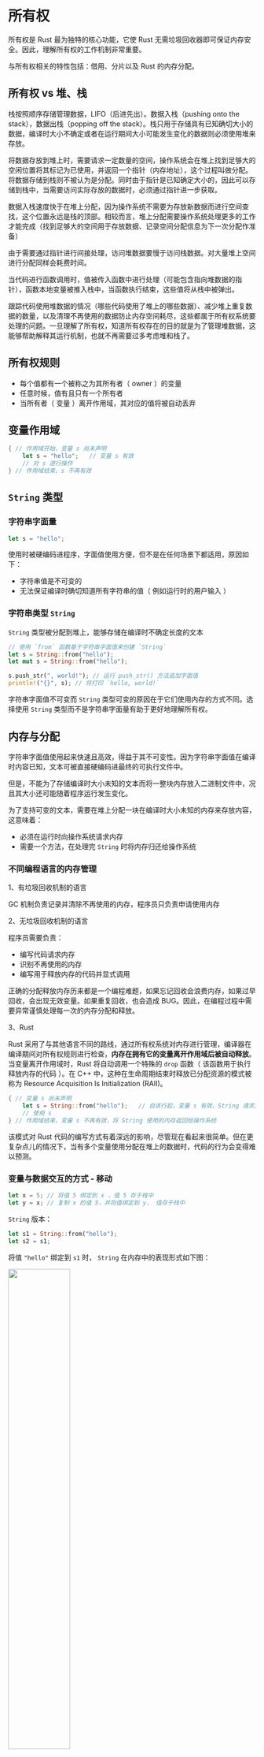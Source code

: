 # 所有权

所有权是 Rust 最为独特的核心功能，它使 Rust 无需垃圾回收器即可保证内存安全。因此，理解所有权的工作机制非常重要。

与所有权相关的特性包括：借用、分片以及 Rust 的内存分配。

## 所有权 vs 堆、栈

栈按照顺序存储管理数据，LIFO（后进先出）。数据入栈（pushing onto the stack），数据出栈（popping off the stack）。栈只用于存储具有已知确切大小的数据，编译时大小不确定或者在运行期间大小可能发生变化的数据则必须使用堆来存放。

将数据存放到堆上时，需要请求一定数量的空间，操作系统会在堆上找到足够大的空闲位置将其标记为已使用，并返回一个指针（内存地址），这个过程叫做分配。将数据存储到栈则不被认为是分配。同时由于指针是已知确定大小的，因此可以存储到栈中，当需要访问实际存放的数据时，必须通过指针进一步获取。

数据入栈速度快于在堆上分配，因为操作系统不需要为存放新数据而进行空间查找，这个位置永远是栈的顶部。相较而言，堆上分配需要操作系统处理更多的工作才能完成（找到足够大的空间用于存放数据、记录空间分配信息为下一次分配作准备）

由于需要通过指针进行间接处理，访问堆数据要慢于访问栈数据。对大量堆上空间进行分配同样会耗费时间。

当代码进行函数调用时，值被传入函数中进行处理（可能包含指向堆数据的指针），函数本地变量被推入栈中，当函数执行结束，这些值将从栈中被弹出。

跟踪代码使用堆数据的情况（哪些代码使用了堆上的哪些数据）、减少堆上重复数据的数量，以及清理不再使用的数据防止内存空间耗尽，这些都属于所有权系统要处理的问题。一旦理解了所有权，知道所有权存在的目的就是为了管理堆数据，这能够帮助解释其运行机制，也就不再需要过多考虑堆和栈了。

## 所有权规则

- 每个值都有一个被称之为其所有者（ owner ）的变量
- 任意时候，值有且只有一个所有者
- 当所有者（ 变量 ）离开作用域，其对应的值将被自动丢弃

## 变量作用域

```rust
{ // 作用域开始，变量 s 尚未声明
    let s = "hello";   // 变量 s 有效
    // 对 s 进行操作
} // 作用域结束，s 不再有效
```

## `String` 类型

### 字符串字面量

```rust
let s = "hello";
```

使用时被硬编码进程序，字面值使用方便，但不是在任何场景下都适用，原因如下：

- 字符串值是不可变的
- 无法保证编译时确切知道所有字符串的值（ 例如运行时的用户输入 ）

### 字符串类型 `String`

`String` 类型被分配到堆上，能够存储在编译时不确定长度的文本

```rust
// 使用 `from` 函数基于字符串字面值来创建 `String`
let s = String::from("hello");
let mut s = String::from("hello");

s.push_str(", world!"); // 运行 push_str() 方法追加字面值
println!("{}", s); // 将打印 `hello, world!`
```

字符串字面值不可变而 `String` 类型可变的原因在于它们使用内存的方式不同。选择使用 `String` 类型而不是字符串字面量有助于更好地理解所有权。

## 内存与分配

字符串字面值使用起来快速且高效，得益于其不可变性。因为字符串字面值在编译时内容已知，文本可被直接硬编码进最终的可执行文件中。

但是，不能为了存储编译时大小未知的文本而将一整块内存放入二进制文件中，况且其大小还可能随着程序运行发生变化。

为了支持可变的文本，需要在堆上分配一块在编译时大小未知的内存来存放内容，这意味着：

- 必须在运行时向操作系统请求内存
- 需要一个方法，在处理完 `String` 时将内存归还给操作系统

### 不同编程语言的内存管理

1、有垃圾回收机制的语言

GC 机制负责记录并清除不再使用的内存，程序员只负责申请使用内存

2、无垃圾回收机制的语言

程序员需要负责：

- 编写代码请求内存
- 识别不再使用的内存
- 编写用于释放内存的代码并显式调用

正确的分配释放内存历来都是一个编程难题，如果忘记回收会浪费内存，如果过早回收，会出现无效变量。如果重复回收，也会造成 BUG。因此，在编程过程中需要异常谨慎处理每一次的内存分配和释放。

3、Rust

Rust 采用了与其他语言不同的路线，通过所有权系统对内存进行管理，编译器在编译期间对所有权规则进行检查，**内存在拥有它的变量离开作用域后被自动释放**。当变量离开作用域时，Rust 将自动调用一个特殊的 `drop` 函数（ 该函数用于执行释放内存的代码 ）。在 C++ 中，这种在生命周期结束时释放已分配资源的模式被称为 Resource Acquisition Is Initialization (RAII)。

```rust
{ // 变量 s 尚未声明
    let s = String::from("hello");   // 自该行起，变量 s 有效，String 请求其所需内存
    // 使用 s
} // 作用域结束，变量 s 不再有效，将 String 使用的内存返回给操作系统
```

该模式对 Rust 代码的编写方式有着深远的影响，尽管现在看起来很简单。但在更复杂点儿的情况下，当有多个变量使用分配在堆上的数据时，代码的行为会变得难以预测。

### 变量与数据交互的方式 - 移动

```rust
let x = 5; // 将值 5 绑定到 x ，值 5 存于栈中
let y = x; // 复制 x 的值 5，并将值绑定到 y， 值存于栈中
```

`String` 版本：

```rust
let s1 = String::from("hello");
let s2 = s1;
```

将值 `"hello"` 绑定到 `s1` 时， `String` 在内存中的表现形式如下图：

<!-- ![String](images/ownership/trpl04-01.svg) -->
<img src="images/ownership/trpl04-01.svg" style="width: 50%;" />

`String` 存储在栈上的数据由三部分组成：

- 一个指向存放字符串内容内存的指针
- 一个长度，表示 `String` 的内容当前使用了多少字节的内存
- 一个容量，表示 `String` 从操作系统总共获取了多少字节的内存

长度与容量的区别是很重要的，不过在当前上下文中并不重要，所以现在可以忽略容量。

示意图右侧则是堆上用于存放字符串内容的内存部分。

将 `s1` 赋值给 `s2` 后的图示如下：

<!-- ![String](images/ownership/trpl04-02.svg) -->
<img src="images/ownership/trpl04-02.svg" style="width: 50%;" />

变量 `s2`从栈上拷贝了变量 `s1` 的指针、长度和容量数据，但并没有像下图所示的那样同时复制指针指向的堆数据。如果 Rust 像下图所示的那样复制堆数据，那么 `s2 = s1` 这个操作在堆数据量比较大的情况下会产生巨大的运行时性能开销！

<img src="images/ownership/trpl04-03.svg" style="width: 50%;" />

已知当变量离开作用域后，Rust 会自动调用 `drop` 函数并清理变量的堆内存。这就有了一个问题：当 `s2` 和 `s1` 离开作用域，它们都会尝试释放相同的内存，这便是内存安全问题之一的 *“double free”* 错误。它会引发内存出错，导致潜在的安全风险。

为了确保内存安全，相较于简单地采取复制已分配内存的方案（ 可能存在的复制性能问题 ），Rust 的选择是认为 `s1` 不再有效，因此不需要在 `s1` 离开作用域后对其执行清理：

```rust
let s1 = String::from("hello");
let s2 = s1;

println!("{}, world!", s1);
```

运行代码得到错误， Rust 禁止使用无效的引用：

```shell
error[E0382]: use of moved value: `s1`
 --> src/main.rs:5:28
  |
3 |     let s2 = s1;
  |         -- value moved here
4 |
5 |     println!("{}, world!", s1);
  |                            ^^ value used here after move
  |
  = note: move occurs because `s1` has type `std::string::String`, which does
  not implement the `Copy` trait
```

拷贝指针、长度和容量而不拷贝数据听起来像“浅拷贝”，但因 Rust 同时使 `s1` 变量无效了，这个操作被称为移动（ move ）而不是浅拷贝。上面的例子可以解读为 `s1` 被移动到了 `s2` 中，如下图所示：

<img src="images/ownership/trpl04-04.svg" style="width: 50%;" />

另外，这里还隐含了一个设计选择：Rust 永远不会自动创建数据的 “深拷贝”。因此，可以认为任何自动复制操作的运行时性能开销都很小。

### 变量与数据交互的方式 - 复制

如果确实需要深度复制堆数据，而不仅仅是栈上的数据，可以使用通用函数 `clone`：

```rust
let s1 = String::from("hello");
let s2 = s1.clone();

println!("s1 = {}, s2 = {}", s1, s2);
```

注意：当看到 `clone` 被调用时，应当意识到此处代码可能会有性能开销

以下代码没有调用 `clone`，不过 `x` 依然有效且没有被移动到 `y` 中：

```rust
let x = 5;
let y = x;

println!("x = {}, y = {}", x, y);
```

原因在于，对于整型这种编译时已知大小、全部数据存储在栈上的类型，值拷贝操作是非常快的，也就不存在深浅拷贝的区别，使用 `clone` 的效果也与浅拷贝没有什么不同。

#### 所有权系统中的 `Drop` 特质与 `Copy` 特质

在 Rust 中，如果一个类型具有 `Copy` 特质，旧变量在将其赋值给其他变量后仍然可用。Rust 不允许将自身或任何部分实现了 `Drop` 特质的类型标注 `Copy` 特质。如果对离开作用域时需特殊处理（ 比如执行 `drop` ）的类型使用 `Copy` 注解，将引发编译时错误。

任何简单标量值的组合以及不需要分配内存或某种形式资源的类型是 `Copy` 的：

- 所有整数类型（如 u32）
- 布尔类型 `bool`
- 所有浮点数类型（如 f64）
- 字符类型 `char`
- 元组（ 当且仅当其包含的类型也是 `Copy` 时 ）。例如 `(i32, i32)` 是，`(i32, String)` 则不是

## 所有权与函数

将值传递给函数在语义上与变量赋值类似，传递给函数的变量会被移动或者复制。

```rust
fn main() {
    let s = String::from("hello");  // s 进入作用域

    takes_ownership(s); // s 的值移动到函数里， s 不再有效
    let x = 5; // x 进入作用域

    makes_copy(x); // x 应该移动到函数里，但 i32 是 Copy 的，所以后面可继续使用 x
} // 此处，x 先离开作用域，然后是 s。但因为 s 的值已被移走，所以不会有特殊操作（ drop ）

fn takes_ownership(some_string: String) { // some_string 进入作用域
    println!("{}", some_string);
} // 此处，some_string 离开作用域并调用 `drop` 方法，占用的内存被释放

fn makes_copy(some_integer: i32) { // some_integer 进入作用域
    println!("{}", some_integer);
} // 此处，some_integer 离开作用域，不会有特殊操作
```

## 返回值与作用域

返回值也可以转移所有权

```rust
fn main() {
    let s1 = gives_ownership(); // 函数将返回值移给 s1
    let s2 = String::from("hello"); // s2 进入作用域
    let s3 = takes_and_gives_back(s2);  // s2 被移动进函数，函数将返回值移给 s3
} // 此处，s3 被丢弃。s2 已被移走，不进行特殊操作。s1 被丢弃

fn gives_ownership() -> String { // gives_ownership 将返回值移动给调用它的函数
    let some_string = String::from("hello"); // some_string 进入作用域.

    some_string // 返回 some_string 并移出给调用的函数
}

fn takes_and_gives_back(a_string: String) -> String { // a_string 进入作用域
    a_string  // 返回 a_string 并移出给调用的函数
}
```

变量的所有权每次总是遵循相同的模式：给另一个变量赋值时移动变量值。当持有堆数据的变量离开作用域时，其值将通过 `drop` 被清理掉，除非值已被移动为其它变量所有。

### 使用元组返回多个值

如果想让函数使用某个值但不获取其所有权（ 以便于之后继续使用 ），先获取所有权再返回所有权的方式并不。另一方面，从函数中返回数据也时很常见的需求。这种情况可以使用元组：

```rust
fn main() {
    let s1 = String::from("hello");
    let (s2, len) = calculate_length(s1);

    println!("The length of '{}' is {}.", s2, len);
}

fn calculate_length(s: String) -> (String, usize) {
    let length = s.len(); // len() 返回字符串的长度

    (s, length)
}
```

此方案的问题在于，必须将 `String` 返回以便在调用 `calculate_length` 后仍能使用 `String`，因为 `String` 被移动到了 `calculate_length` 内，函数仍然获取了值的所有权。

### 引用

使用 `&` 符号表示引用（ References ），引用允许使用值但不获取其所有权。与引用相反的操作是解引用（ Dereferencing ），使用解引用运算符 `*` 表示。

引用在默认情况下是不可变的。

```rust
fn main() {
    let s1 = String::from("hello");

    let len = calculate_length(&s1); // `&s1` 语法创建一个指向值 `s1` 的引用

    println!("The length of '{}' is {}.", s1, len);
}
// 参数 s 只是指向值 `s1` 的引用，并不拥有引用值的所有权
fn calculate_length(s: &String) -> usize {
    s.len()
} // 引用 s 离开作用域，不会有特殊操作（ drop ），其指向的值不会被丢弃
```

<img src="images/ownership/trpl04-05.svg" />

当函数使用引用而不是实际值作为参数，无需返回值来交还所有权，因为其不曾拥有所有权。

### 借用（ Borrowing ）

借用是指获取引用作为函数参数的行为，在借用期间不允许修改引用（ 默认不可变 ）的值。

```rust
fn main() {
    let s = String::from("hello");

    change(&s);
}

fn change(some_string: &String) {
    some_string.push_str(", world");
}
```

```shell
error[E0596]: cannot borrow immutable borrowed content `*some_string` as mutable
 --> error.rs:8:5
  |
7 | fn change(some_string: &String) {
  |                        ------- use `&mut String` here to make mutable
8 |     some_string.push_str(", world");
  |     ^^^^^^^^^^^ cannot borrow as mutable
```

### 可变引用

使用可变引用可以实现修改引用的值：

```rust
fn main() {
    let mut s = String::from("hello");

    change(&mut s);
}

fn change(some_string: &mut String) {
    some_string.push_str(", world");
}
```

不过，可变引用有一个很大的限制：**在特定作用域中的特定数据有且只能有一个可变引用**。

```rust
let mut s = String::from("hello");

let r1 = &mut s;
let r2 = &mut s;

println!("{}, {}", r1, r2);
```

运行代码：

```shell
error[E0499]: cannot borrow `s` as mutable more than once at a time
 --> src/main.rs:5:10
  |
4 | let r1 = &mut s;
  |          ------ first mutable borrow occurs here
5 | let r2 = &mut s;
  |          ^^^^^^ second mutable borrow occurs here
6 | println!("{}, {}", r1, r2);
  |                    -- borrow later used here
```

此限制的好处是使 Rust 可以在编译时避免数据竞争的情况：

- 两个或更多指针同时访问同一数据
- 至少有一个指针被用来写入数据
- 没有同步数据访问的机制

数据竞争会导致程序出现难以捕捉的异常行为，修复起来很困难，而存在数据竞争的代码在 Rust 中根本无法通过编译，从而也就避免了此类问题的发生！

同一变量存在多个可变引用（ 实际上并非同时引用 ）：

```rust
let mut s = String::from("hello");

{ // 大括号开启新的作用域
    let r1 = &mut s;

} // r1 离开作用域，所以可以创建一个新的引用

let r2 = &mut s;
```

同一变量不能在拥有不可变引用的同时拥有可变引用，以下代码会导致编译时错误：

```rust
let mut s = String::from("hello");

let r1 = &s; // no problem
let r2 = &s; // no problem
let r3 = &mut s; // BIG PROBLEM

println!("{}, {}, and {}", r1, r2, r3);
```

错误如下：

```shell
error[E0502]: cannot borrow `s` as mutable because it is also borrowed as immutable
 --> src/main.rs:6:10
  |
4 | let r1 = &s; // no problem
  |          -- immutable borrow occurs here
5 | let r2 = &s; // no problem
6 | let r3 = &mut s; // BIG PROBLEM
  |          ^^^^^^ mutable borrow occurs here
7 |
8 | println!("{}, {}, and {}", r1, r2, r3);
  |                            -- borrow later used here
```

尽管以上限制容易引发错误造成困扰，但是 Rust 编译器能够在编译时准确地指出代码中的潜在问题，不仅帮助更快的处理错误，更避免了把这些难以跟踪的错误放到运行时解决。

## 悬垂引用

在有指针的语言中，释放内存的同时如果还存在指向该内存的指针，则很容易形成悬垂指针。

在 Rust 中，编译器确保引用永远不会变成悬垂状态，即不会有悬垂引用（ Dangling References ）。引用一旦开始，编译器会确保引用的数据不会在引用之前离开作用域。

```rust
fn main() {
    let reference_to_nothing = dangle();
}

fn dangle() -> &String { // dangle 函数返回一个字符串的引用

    let s = String::from("hello"); // 字符串

    &s // 返回字符串 s 的引用
} // s 离开作用域，并被丢弃，其内存被释放，reference_to_nothing 成为悬垂引用
```

运行代码：

```shell
error[E0106]: missing lifetime specifier
 --> main.rs:5:16
  |
5 | fn dangle() -> &String {
  |                ^ expected lifetime parameter
  |
  = help: this function's return type contains a borrowed value, but there is
  no value for it to be borrowed from
  = help: consider giving it a 'static lifetime
```

修正代码：

```rust
// 直接返回 `String` ，所有权被移出函数，没有值被释放，没有悬垂引用。
fn no_dangle() -> String {
    let s = String::from("hello");

    s
}
```

## 引用规则

- 在任意给定时间，要么只能有一个可变引用，要么只能有多个不可变引用
- 引用必须总是有效

## `Slice` 类型

`Slice` 是没有所有权的数据类型，用于引用集合中一段连续的元素序列，而不是整个集合。

编写函数：接收字符串并返回在字符串中找到的第一个单词，如果未找到空格，返回整个字符串。

```rust
// 因为不需要获取所有权，所以参数类型为 &String
// 暂时没有获取部分字符串的方法，所以使用 &str 代替，返回单词结尾的索引
fn first_word(s: &String) -> usize {
    let bytes = s.as_bytes(); // 将 String 转化为字节数组

    // iter 方法返回集合中的每一个元素，enumerate 则包装 iter 的结果并返回一个元组
    // 元组的第一个元素是索引，第二个元素是集合中元素的引用
    // 在 for 循环中，指定模式，元组中的 i 是索引，元组中的 &item 是单个字节
    // 因为从 .iter().enumerate() 中获取了集合元素的引用，所以模式中使用 &
    for (i, &item) in bytes.iter().enumerate() {
        // 通过字节的字面值语法来寻找代表空格的字节。如果找到空格，返回其位置。
        // 否则，使用 s.len() 返回字符串的长度
        if item == b' ' {
            return i;
        }
    }

    s.len()
}

fn main() {
    let mut s = String::from("hello world");

    let word = first_word(&s); // word 的值为 5

    s.clear(); // 清空字符串，使其等于 ""

    // 函数调用结束后，`word` 与 `s` 不再关联，`word` 值不会跟随 `s` 的值变化
    // word 在此处的值仍然是 5
    // 但是如果尝试用值 5 来提取变量 s 的第一个单词，将会产生 BUG，因为此时 s 的内容已经改变！
}
```

如果函数可以返回 `s` 的部分引用，就可以实现 `word` 与 `s` 保持关联。

### 字符串 Slice

字符串 `Slice` 是对 `String` 中部分值的引用，其类型声明写作 `&str`。

```rust
let s = String::from("hello world");

let hello = &s[0..5];
let world = &s[6..11];

let hello = &s[0..=4];
let world = &s[6..=10];
```

`[start..end]` 语法表示从 `start` 开头到 `end`（ 不含 `end` ），如需要包含 `end`，可使用 `..=`

`let world = &s[6..=10];` 等同于 `let world = &s[6..11]`，如下图所示：

<img src="images/ownership/trpl04-06.svg" style="width: 50%;" />

#### 语法省略

如果从索引 0 开始，可以不写两个点号之前的值：

```rust
let s = String::from("hello");

let slice = &s[0..2];
let slice = &s[..2];
```

如果 `slice` 包含 `String` 的最后一个字节，可以省略尾部的数字：

```rust
let s = String::from("hello");

let len = s.len();

let slice = &s[3..len];
let slice = &s[3..];
```

获取整个字符串时：

```rust
let s = String::from("hello");

let len = s.len();

let slice = &s[0..len];
let slice = &s[..];
```

>注意：字符串 slice range 的索引必须位于有效的 UTF-8 字符边界内，如果尝试从一个多字节字符的中间位置创建字符串 slice，则程序将会因错误而退出。出于介绍字符串 slice 的目的，本部分假设只使用 ASCII 字符集；第八章的 “使用字符串存储 UTF-8 编码的文本” 部分会更加全面的讨论 UTF-8 处理问题。

使用字符串 `slice` 重写 `first_word` 函数：

```rust
fn first_word(s: &String) -> &str {
    let bytes = s.as_bytes();

    for (i, &item) in bytes.iter().enumerate() {
        if item == b' ' {
            // 返回一个使用字符串的开始和空格的索引作为开始和结束的索引的字符串 slice
            return &s[0..i];
        }
    }

    &s[..]
}
```

函数调用：

```rust
fn main() {
    let mut s = String::from("hello world");

    let word = first_word(&s); // &s 为不可变引用

    // 因为 clear 需要清空 String
    // 它尝试获取 s 的可变引用，而 s 已经有一个不可变引用，这违反了借用规则，因此失败了。
    s.clear(); // error!

    println!("the first word is: {}", word);
}
```

得到编译错误：

```shell
error[E0502]: cannot borrow `s` as mutable because it is also borrowed as immutable
  --> src/main.rs:10:5
   |
8  |     let word = first_word(&s);
   |                           -- immutable borrow occurs here
9  |
10 |     s.clear(); // error!
   |     ^^^^^^^^^ mutable borrow occurs here
11 |
12 |     println!("the first word is: {}", word);
   |                                       ---- borrow later used here
```

对比两个版本的 `first_word` 函数：

之前版本的代码可以编译，但当使用之前获取的索引访问已经发生变化的字符串时，问题才会出现。

而 `Slice` 版本的函数，不仅代码更加简单通用，Rust 编译器还会提醒潜在的借用错误。

#### 字符串字面值就是 `Slice`

```rust
let s = "Hello, world!"; // 不可变引用类型 `&str`
```

`s` 是指向二进制程序特定位置的 `slice`，这也是为什么字符串字面值是不可变的原因。

#### 字符串 slice 作为参数

再次改进 `first_word` 函数：

```rust
// 可以接受 String 值和 &str 值作为参数，函数变得更加通用
// 字符串 slice 可以直接作为参数，如果有一个 String，则可以传递整个 String 的 slice
fn first_word(s: &str) -> &str {
```

```rust
fn first_word(s: &str) -> &str {
    let bytes = s.as_bytes();

    for (i, &item) in bytes.iter().enumerate() {
        if item == b' ' {
            return &s[0..i];
        }
    }

    &s[..]
}

fn main() {
    let my_string = String::from("hello world");

    // first_word 中传入 `String` 的 slice
    let word = first_word(&my_string[..]);

    let my_string_literal = "hello world";

    // first_word 中传入字符串字面值的 slice
    let word = first_word(&my_string_literal[..]);

    // 因为字符串字面值 **就是** 字符串 slice，
    // 这样写也可以，即不使用 slice 语法！
    let word = first_word(my_string_literal);
}
```

### 其他类型的 `Slice`

引用数组的一部分：

```rust
let a = [1, 2, 3, 4, 5];

let slice = &a[1..3]; // slice 的类型是 `&[i32]`
```

数组 `slice` 与字符串 `slice` 的工作方式相同，即存储第一个集合元素的引用和一个集合总长度。可以对其他所有集合使用这类 `Slice`。

## 小结

借助于所有权、借用、`Slice` 这些概念， Rust 在编译时确保内存安全。

Rust 使用与其他系统编程语言相同的方式来申请、操作内存，但同时具备在数据所有者离开作用域后自动清除其数据的功能，这意味着无须额外编写、调用与内存回收相关的代码。
